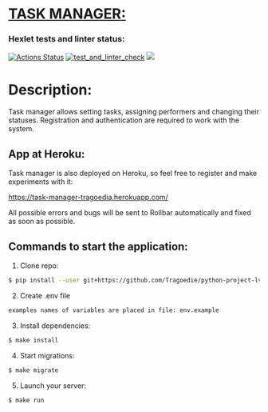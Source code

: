 <h1><u>TASK MANAGER:</u></h1>

### Hexlet tests and linter status:
[![Actions Status](https://github.com/Tragoedie/python-project-lvl4/workflows/hexlet-check/badge.svg)](https://github.com/Tragoedie/python-project-lvl4/actions)
[![test_and_linter_check](https://github.com/Tragoedie/python-project-lvl4/actions/workflows/linter_test_check.yml/badge.svg)](https://github.com/Tragoedie/python-project-lvl4/actions/workflows/linter_test_check.yml)
<a href="https://codeclimate.com/github/Tragoedie/python-project-lvl4/test_coverage"><img src="https://api.codeclimate.com/v1/badges/2a085ee6cdb9768e4436/test_coverage" /></a>

<h1>Description:</h1>

Task manager allows setting tasks, assigning performers and changing their statuses. Registration and authentication are required to work with the system.

<h2> App at Heroku:</h2>

Task manager is also deployed on Heroku, so feel free to register and make experiments with it:

https://task-manager-tragoedia.herokuapp.com/

All possible errors and bugs will be sent to Rollbar automatically and fixed as soon as possible.

<h2>Commands to start the application:</h2>

1) Clone repo:

```bash
$ pip install --user git+https://github.com/Tragoedie/python-project-lvl4.git
```
2) Create .env file
```bash
examples names of variables are placed in file: env.example
```
3) Install dependencies:
```bash
$ make install
```
4) Start migrations:
```bash
$ make migrate
```
5) Launch your server:
```bash
$ make run
```
